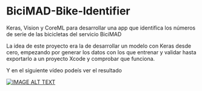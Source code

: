 # BiciMAD-Bike-Identifier
Keras, Vision y CoreML para desarrollar una app que identifica los números de serie de las bicicletas del servicio BiciMAD

La idea de este proyecto era la de desarrollar un modelo con Keras desde cero, empezando por generar los datos con los que entrenar y validar hasta exportarlo a un proyecto Xcode y comprobar que funciona.

Y en el siguiente vídeo podeís ver el resultado

[![IMAGE ALT TEXT](http://img.youtube.com/vi/DwYoWG4OEZc/0.jpg)](https://www.youtube.com/edit?o=U&video_id=DwYoWG4OEZc)
